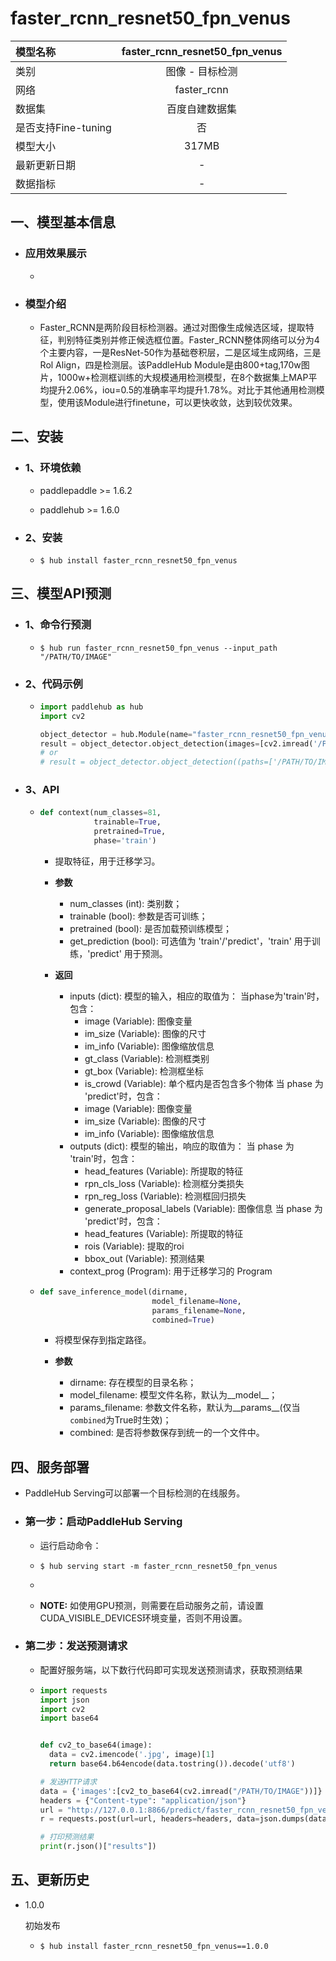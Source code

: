 # faster_rcnn_resnet50_fpn_venus

|模型名称|faster_rcnn_resnet50_fpn_venus|
| :--- | :---: | 
|类别|图像 - 目标检测|
|网络|faster_rcnn|
|数据集|百度自建数据集|
|是否支持Fine-tuning|否|
|模型大小|317MB|
|最新更新日期|-|
|数据指标|-|


## 一、模型基本信息

- ### 应用效果展示
  - 

- ### 模型介绍

  - Faster_RCNN是两阶段目标检测器。通过对图像生成候选区域，提取特征，判别特征类别并修正候选框位置。Faster_RCNN整体网络可以分为4个主要内容，一是ResNet-50作为基础卷积层，二是区域生成网络，三是Rol Align，四是检测层。该PaddleHub Module是由800+tag,170w图片，1000w+检测框训练的大规模通用检测模型，在8个数据集上MAP平均提升2.06%，iou=0.5的准确率平均提升1.78%。对比于其他通用检测模型，使用该Module进行finetune，可以更快收敛，达到较优效果。


## 二、安装

- ### 1、环境依赖     

  - paddlepaddle >= 1.6.2    

  - paddlehub >= 1.6.0                            

- ### 2、安装

  - ```shell
    $ hub install faster_rcnn_resnet50_fpn_venus
    ```
  
## 三、模型API预测

- ### 1、命令行预测

  - ```shell
    $ hub run faster_rcnn_resnet50_fpn_venus --input_path "/PATH/TO/IMAGE"
    ```

- ### 2、代码示例

  - ```python
    import paddlehub as hub
    import cv2

    object_detector = hub.Module(name="faster_rcnn_resnet50_fpn_venus")
    result = object_detector.object_detection(images=[cv2.imread('/PATH/TO/IMAGE')])
    # or
    # result = object_detector.object_detection((paths=['/PATH/TO/IMAGE'])
    ```

- ### 3、API

  - ```python
    def context(num_classes=81,
                trainable=True,
                pretrained=True,
                phase='train')
    ```

    - 提取特征，用于迁移学习。

    - **参数**
      - num\_classes (int): 类别数；<br/>
      - trainable (bool): 参数是否可训练；<br/>
      - pretrained (bool): 是否加载预训练模型；<br/>
      - get\_prediction (bool): 可选值为 'train'/'predict'，'train' 用于训练，'predict' 用于预测。
    
    - **返回**
      - inputs (dict): 模型的输入，相应的取值为：
        当phase为'train'时，包含：
          - image (Variable): 图像变量
          - im\_size (Variable): 图像的尺寸
          - im\_info (Variable): 图像缩放信息
          - gt\_class (Variable): 检测框类别
          - gt\_box (Variable): 检测框坐标
          - is\_crowd (Variable): 单个框内是否包含多个物体
        当 phase 为 'predict'时，包含：
          - image (Variable): 图像变量
          - im\_size (Variable): 图像的尺寸
          - im\_info (Variable): 图像缩放信息 
      - outputs (dict): 模型的输出，响应的取值为：
        当 phase 为 'train'时，包含：
          - head_features (Variable): 所提取的特征
          - rpn\_cls\_loss (Variable): 检测框分类损失
          - rpn\_reg\_loss (Variable): 检测框回归损失
          - generate\_proposal\_labels (Variable): 图像信息
        当 phase 为 'predict'时，包含：
          - head_features (Variable): 所提取的特征
          - rois (Variable): 提取的roi
          - bbox\_out (Variable): 预测结果
      - context\_prog (Program): 用于迁移学习的 Program
  
  - ```python
    def save_inference_model(dirname,
                             model_filename=None,
                             params_filename=None,
                             combined=True)
    ```
    - 将模型保存到指定路径。

    - **参数**

      - dirname: 存在模型的目录名称； <br/>
      - model\_filename: 模型文件名称，默认为\_\_model\_\_； <br/>
      - params\_filename: 参数文件名称，默认为\_\_params\_\_(仅当`combined`为True时生效)；<br/>
      - combined: 是否将参数保存到统一的一个文件中。


## 四、服务部署

- PaddleHub Serving可以部署一个目标检测的在线服务。

- ### 第一步：启动PaddleHub Serving

  - 运行启动命令：
  - ```shell
    $ hub serving start -m faster_rcnn_resnet50_fpn_venus
    ```

  - 

  - **NOTE:** 如使用GPU预测，则需要在启动服务之前，请设置CUDA\_VISIBLE\_DEVICES环境变量，否则不用设置。

- ### 第二步：发送预测请求

  - 配置好服务端，以下数行代码即可实现发送预测请求，获取预测结果

  - ```python
    import requests
    import json
    import cv2
    import base64


    def cv2_to_base64(image):
      data = cv2.imencode('.jpg', image)[1]
      return base64.b64encode(data.tostring()).decode('utf8')

    # 发送HTTP请求
    data = {'images':[cv2_to_base64(cv2.imread("/PATH/TO/IMAGE"))]}
    headers = {"Content-type": "application/json"}
    url = "http://127.0.0.1:8866/predict/faster_rcnn_resnet50_fpn_venus"
    r = requests.post(url=url, headers=headers, data=json.dumps(data))

    # 打印预测结果
    print(r.json()["results"])
    ```


## 五、更新历史

* 1.0.0

  初始发布
  - ```shell
    $ hub install faster_rcnn_resnet50_fpn_venus==1.0.0
    ```
